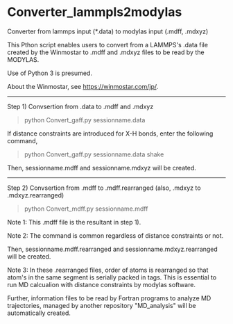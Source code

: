 # Converter_lammpls2modylas
Converter from lammps input (*.data) to modylas input (.mdff, .mdxyz)

This Pthon script enables users to convert from a LAMMPS's .data file created by the Winmostar to .mdff and .mdxyz files to be read by the MODYLAS.

Use of Python 3 is presumed.

About the Winmostar, see https://winmostar.com/jp/.

---
Step 1) Convsertion from .data to .mdff and .mdxyz

>python Convert_gaff.py sessionname.data 

If distance constraints are introduced for X-H bonds, enter the following command,

>python Convert_gaff.py sessionname.data shake

Then, sessionname.mdff and sessionname.mdxyz will be created.

---
Step 2) Convsertion from .mdff to .mdff.rearranged (also, .mdxyz to .mdxyz.rearranged)

>python Convert_mdff.py sessionname.mdff   

Note 1: This .mdff file is the resultant in step 1).

Note 2: The command is common regardless of distance constraints or not.

Then, sessionname.mdff.rearranged and sessionname.mdxyz.rearranged will be created.

Note 3: In these .rearranged files, order of atoms is rearranged so that atom's in the same segment is serially packed in <segment> tags.
This is essential to run MD calcualion with distance constraints by modylas software. 
  
Further, information files to be read by Fortran programs to analyze MD trajectories, managed by another repository "MD_analysis" will be automatically created.
